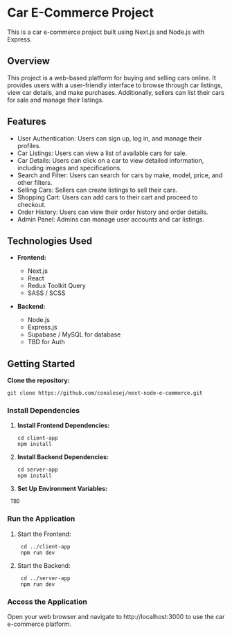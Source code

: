 # Car E-Commerce Project

This is a car e-commerce project built using Next.js and Node.js with Express.

## Overview

This project is a web-based platform for buying and selling cars online. It provides users with a user-friendly interface to browse through car listings, view car details, and make purchases. Additionally, sellers can list their cars for sale and manage their listings.

## Features

- User Authentication: Users can sign up, log in, and manage their profiles.
- Car Listings: Users can view a list of available cars for sale.
- Car Details: Users can click on a car to view detailed information, including images and specifications.
- Search and Filter: Users can search for cars by make, model, price, and other filters.
- Selling Cars: Sellers can create listings to sell their cars.
- Shopping Cart: Users can add cars to their cart and proceed to checkout.
- Order History: Users can view their order history and order details.
- Admin Panel: Admins can manage user accounts and car listings.

## Technologies Used

- **Frontend:**
  - Next.js
  - React
  - Redux Toolkit Query
  - SASS / SCSS

- **Backend:**
  - Node.js
  - Express.js
  - Supabase / MySQL for database
  - TBD for Auth

## Getting Started

 **Clone the repository:**

   ```shell
   git clone https://github.com/conalesej/next-node-e-commerce.git
   ```

### Install Dependencies

1. **Install Frontend Dependencies:**

   ```shell
   cd client-app
   npm install
2. **Install Backend Dependencies:**
   ```shell
   cd server-app
   npm install
3. **Set Up Environment Variables:**
  ```shell
   TBD
  ```
### Run the Application
1. Start the Frontend:
   ```shell
    cd ../client-app
    npm run dev
    ```
2. Start the Backend:
   ```shell
    cd ../server-app
    npm run dev
    ```
### Access the Application
Open your web browser and navigate to http://localhost:3000 to use the car e-commerce platform.
  
